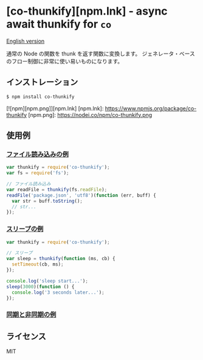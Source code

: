[co-thunkify][npm.lnk] - async await thunkify for `co`
==================================

  [English version](README.md#readme)

  通常の Node の関数を thunk を返す関数に変換します。
  ジェネレータ・ベースのフロー制御に非常に使い易いものになります。

インストレーション
------------------

```sh
$ npm install co-thunkify
```

[![npm][npm.png]][npm.lnk]
[npm.lnk]: https://www.npmjs.org/package/co-thunkify
[npm.png]: https://nodei.co/npm/co-thunkify.png

使用例
------

### [ファイル読み込みの例](examples/read-file-ex.js)

```js
var thunkify = require('co-thunkify');
var fs = require('fs');

// ファイル読み込み
var readFile = thunkify(fs.readFile);
readFile('package.json', 'utf8')(function (err, buff) {
  var str = buff.toString();
  // str...
});
```

### [スリープの例](examples/sleep-ex.js)

```js
var thunkify = require('co-thunkify');

// スリープ
var sleep = thunkify(function (ms, cb) {
  setTimeout(cb, ms);
});

console.log('sleep start...');
sleep(3000)(function () {
  console.log('3 seconds later...');
});
```

### [同期と非同期の例](examples/sync-async-ex.js)

ライセンス
----------

  MIT
